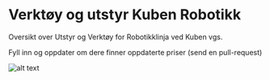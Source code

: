 # Verktøy og utstyr Kuben Robotikk
Oversikt over Utstyr og Verktøy for Robotikklinja ved Kuben vgs.

Fyll inn og oppdater om dere finner oppdaterte priser (send en pull-request)

![alt text](bilder/Verktøyliste_Robotikklinja_2019-2020.png "Screenshot av første versjon")
